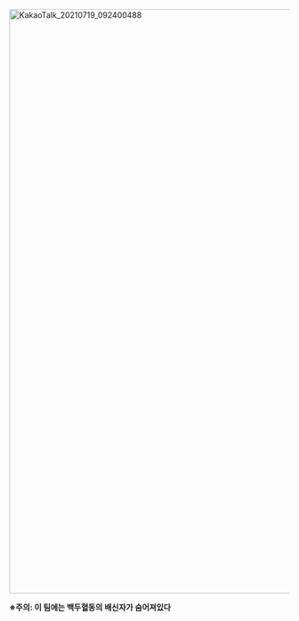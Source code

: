 


<img width="1051" alt="KakaoTalk_20210719_092400488" src="https://user-images.githubusercontent.com/71119800/127437487-cc34fae1-8ad1-4e97-aae3-4dd1437c0984.png">

**※주의: 이 팀에는 백두혈동의 배신자가 숨어져있다**

